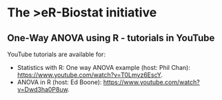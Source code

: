 # The >eR-Biostat initiative
## One-Way ANOVA using R - tutorials in YouTube

YouTube tutorials are available for:

* Statistics with R: One way ANOVA example (host: Phil Chan): https://www.youtube.com/watch?v=T0Lmyz6EscY.
* ANOVA in R  (host: Ed Boone): https://www.youtube.com/watch?v=Dwd3ha0P8uw. 
